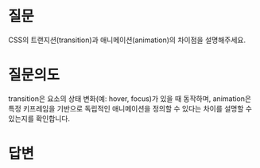 # 질문
CSS의 트랜지션(transition)과 애니메이션(animation)의 차이점을 설명해주세요.

# 질문의도
transition은 요소의 상태 변화(예: hover, focus)가 있을 때 동작하며, animation은 특정 키프레임을 기반으로 독립적인 애니메이션을 정의할 수 있다는 차이를 설명할 수 있는지를 확인합니다.

# 답변
